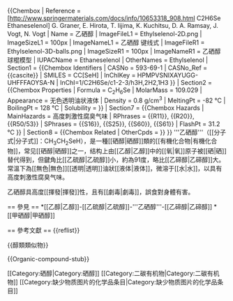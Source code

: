{{Chembox
| Reference = <ref> 	[http://www.springermaterials.com/docs/info/10653318_908.html  C2H6Se Ethaneselenol] G. Graner, E. Hirota, T. Iijima, K. Kuchitsu, D. A. Ramsay, J. Vogt, N. Vogt</ref>
| Name = 乙硒醇
| ImageFileL1 = Ethylselenol-2D.png
| ImageSizeL1 = 100px
| ImageNameL1 = 乙硒醇 键线式
| ImageFileR1 = Ethylselenol-3D-balls.png
| ImageSizeR1 = 100px
| ImageNameR1 = 乙硒醇 球棍模型
| IUPACName = Ethaneselenol
| OtherNames =  Ethylselenol
| Section1 = {{Chembox Identifiers
| CASNo = 593-69-1
|  CASNo_Ref = {{cascite}}
| SMILES = CC[SeH]
| InChIKey = HPMPVSNIXAYUGG-UHFFFAOYSA-N
| InChI=1/C2H6Se/c1-2-3/h3H,2H2,1H3
 }}
| Section2 = {{Chembox Properties
| Formula = C<sub>2</sub>H<sub>6</sub>Se
| MolarMass = 109.029 
| Appearance = 无色透明油状液体
| Density = 0.8 g/cm<sup>3</sup>
| MeltingPt = -82 °C
| BoilingPt = 128 °C
| Solubility = 
 }}
| Section7 = {{Chembox Hazards
| MainHazards = 高度刺激性腐臭气味
| RPhrases = {{R11}}, {{R20}}, {{R50/53}}
| SPhrases = {{S16}}, {{S25}}, {{S60}}, {{S61}}
| FlashPt = 31.2 °C
 }}
| Section8 = {{Chembox Related
| OtherCpds = 
 }}
}}
'''乙硒醇'''（[[分子式|分子式]]：CH<sub>3</sub>CH<sub>2</sub>SeH），是一種[[硒醇|硒醇]]類的[[有機化合物|有機化合物]]，常见[[硒醇|硒醇]]之一，结构上由[[乙醇|乙醇]]中的[[氧|氧]]原子被[[硒|硒]]替代得到，但鍵角比[[乙硫醇|乙硫醇]]小，約為91度，略比[[乙碲醇|乙碲醇]]大。常溫下為[[無色|無色]][[透明|透明]]油狀[[液体|液体]]，微溶于[[水|水]]，以具有高度刺激性腐臭气味。

乙硒醇具高度[[揮發|揮發]]性，且有[[劇毒|劇毒]]，誤食對身體有害。

== 參見 ==
*[[乙醇|乙醇]]-[[乙硫醇|乙硫醇]]-'''乙硒醇'''-[[乙碲醇|乙碲醇]]
*[[甲硒醇|甲硒醇]]

== 參考文獻 ==
{{reflist}}

{{醇類類似物}}

{{Organic-compound-stub}}

[[Category:硒醇|Category:硒醇]]
[[Category:二碳有机物|Category:二碳有机物]]
[[Category:缺少物质图片的化学品条目|Category:缺少物质图片的化学品条目]]